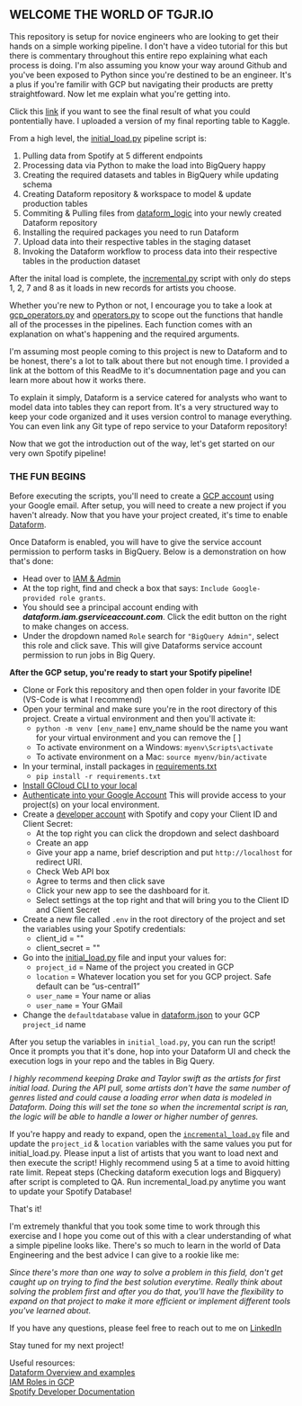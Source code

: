 ## WELCOME THE WORLD OF TGJR.IO
This repository is setup for novice engineers who are looking to get their hands on a simple working pipeline.  I don't have a video tutorial for this but there is commentary throughout this entire repo explaining what each process is doing.  I'm also assuming you know your way around Github and you've been exposed to Python since you're destined to be an engineer.  It's a plus if you're familir with GCP but navigating their products are pretty straightfoward.  Now let me explain what you're getting into.

Click this [link](https://www.kaggle.com/datasets/tonygordonjr/spotify-dataset/data) if you want to see the final result of what you could pontentially have.  I uploaded a version of my final reporting table to Kaggle.

From a high level, the [initial_load.py](initial_load.py) pipeline script is:
1. Pulling data from Spotify at 5 different endpoints
2. Processing data via Python to make the load into BigQuery happy
3. Creating the required datasets and tables in BigQuery while updating schema
4. Creating Dataform repository & workspace to model & update production tables
5. Commiting & Pulling files from [dataform_logic](dataform_logic) into your newly created Dataform repository
6. Installing the required packages you need to run Dataform
7. Upload data into their respective tables in the staging dataset
8. Invoking the Dataform workflow to process data into their respective tables in the production dataset

After the inital load is complete, the [incremental.py](incremenal_load.py) script with only do steps 1, 2, 7 and 8 as it loads in new records for artists you choose. 

Whether you're new to Python or not, I encourage you to take a look at [gcp_operators.py](gcp_operators.py) and [operators.py](operators.py) to scope out the functions that handle all of the processes in the pipelines.  Each function comes with an explanation on what's happening and the required arguments.

I'm assuming most people coming to this project is new to Dataform and to be honest, there's a lot to talk about there but not enough time.  I provided a link at the bottom of this ReadMe to it's documnentation page and you can learn more about how it works there.  

To explain it simply, Dataform is a service catered for analysts who want to model data into tables they can report from.  It's a very structured way to keep your code organized and it uses version control to manage everything.  You can even link any Git type of repo service to your Dataform repository!

Now that we got the introduction out of the way, let's get started on our very own Spotify pipeline!


### THE FUN BEGINS  
Before executing the scripts, you'll need to create a [GCP account](https://cloud.google.com/docs/get-started) using your Google email.  After setup, you will need to create a new project if you haven't already.  Now that you have your project created, it's time to enable [Dataform](https://cloud.google.com/dataform?hl=en).

<p>Once Dataform is enabled, you will have to give the service account permission to perform tasks in BigQuery. Below is a demonstration on how that's done:</p>

* Head over to [IAM & Admin](https://console.cloud.google.com/iam-admin)
* At the top right, find and check a box that says: `Include Google-provided role grants`. 
* You should see a principal account ending with ***dataform.iam.gserviceaccount.com***.  Click the edit button on the right to make changes on access.
* Under the dropdown named `Role` search for `"BigQuery Admin"`, select this role and click save.  This will give Dataforms service account permission to run jobs in Big Query.

**After the GCP setup, you're ready to start your Spotify pipeline!**

* Clone or Fork this repository and then open folder in your favorite IDE (VS-Code is what I recommend)
* Open your terminal and make sure you're in the root directory of this project. Create a virtual environment and then you'll activate it:
    *  `python -m venv [env_name]` env_name should be the name you want for your virtual environment and you can remove the [ ]
    * To activate environment on a Windows: `myenv\Scripts\activate`
    * To activate environment on a Mac: `source myenv/bin/activate`
* In your terminal, install packages in [requirements.txt](requirements.txt)
    * `pip install -r requirements.txt`
* [Install GCloud CLI to your local](https://cloud.google.com/sdk/docs/install)
* [Authenticate into your Google Account](https://cloud.google.com/docs/authentication/provide-credentials-adc) This will provide access to your project(s) on your local environment.
* Create a [developer account](https://developer.spotify.com/) with Spotify and copy your Client ID and Client Secret:
    * At the top right you can click the dropdown and select dashboard
    * Create an app
    * Give your app a name, brief description and put `http://localhost` for redirect URI.
    * Check Web API box
    * Agree to terms and then click save
    * Click your new app to see the dashboard for it.
    * Select settings at the top right and that will bring you to the Client ID and Client Secret
* Create a new file called `.env` in the root directory of the project and set the variables using your Spotify credentials:
    * client_id = ""
    * client_secret = ""   
* Go into the [initial_load.py](initial_load.py) file and input your values for:
    * `project_id` = Name of the project you created in GCP
    * `location` = Whatever location you set for you GCP project. Safe default can be “us-central1”
    * `user_name` = Your name or alias
    * `user_name` = Your GMail
* Change the `defaultdatabase` value in [dataform.json](dataform_logic/dataform.json) to your GCP `project_id` name

After you setup the variables in `initial_load.py`, you can run the script!
Once it prompts you that it's done, hop into your Dataform UI and check the execution logs in your repo and the tables in Big Query.

*I highly recommend keeping Drake and Taylor swift as the artists for first initial load.  During the API pull, some artists don't have the same number of genres listed and could cause a loading error when data is modeled in Dataform. Doing this will set the tone so when the incremental script is ran, the logic will be able to handle a lower or higher number of genres.*

If you're happy and ready to expand, open the [`incremental_load.py`](initial_load.py) file and update the `project_id` & `location` variables with the same values you put for initial_load.py. Please input a list of artists that you want to load next and then execute the script! Highly recommend using 5 at a time to avoid hitting rate limit. Repeat steps (Checking dataform execution logs and Bigquery) after script is completed to QA. Run incremental_load.py anytime you want to update your Spotify Database!

That's it! 

I'm extremely thankful that you took some time to work through this exercise and I hope you come out of this with a clear understanding of what a simple pipeline looks like.  There's so much to learn in the world of Data Engineering and the best advice I can give to a rookie like me: 

*Since there's more than one way to solve a problem in this field, don't get caught up on trying to find the best solution everytime.  Really think about solving the problem first and after you do that, you'll have the flexibility to expand on that project to make it more efficient or implement different tools you've learned about.*

If you have any questions, please feel free to reach out to me on [LinkedIn](https://www.linkedin.com/in/tg2/)

Stay tuned for my next project!

Useful resources:\
[Dataform Overview and examples](https://cloud.google.com/dataform/docs/overview)\
[IAM Roles in GCP](https://cloud.google.com/iam/docs/overview)\
[Spotify Developer Documentation](https://developer.spotify.com/documentation/web-api)

